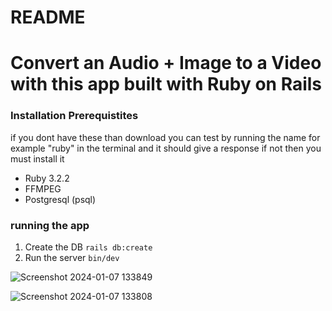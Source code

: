 # README
# Convert an Audio + Image to a Video with this app built with Ruby on Rails

### Installation Prerequistites
if you dont have these than download you can test by running the name for example "ruby" in the terminal and it should give a response if not then you must install it

- Ruby 3.2.2
- FFMPEG
- Postgresql (psql)

### running the app
1. Create the DB
`rails db:create`
2. Run the server
`bin/dev`

![Screenshot 2024-01-07 133849](https://github.com/enochtamulonis/audio-to-video/assets/63070125/c9c1408e-46e3-463f-b07e-c58d8a86cb4b)


![Screenshot 2024-01-07 133808](https://github.com/enochtamulonis/audio-to-video/assets/63070125/a2dfc487-2f22-42fc-83a4-8f66f920cba6)
